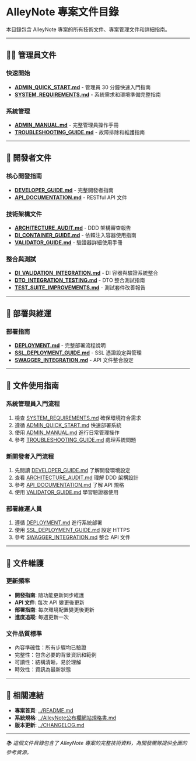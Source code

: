 # AlleyNote 專案文件目錄

本目錄包含 AlleyNote 專案的所有技術文件、專案管理文件和詳細指南。

---

## 👨‍💼 管理員文件

### 快速開始
- **[ADMIN_QUICK_START.md](ADMIN_QUICK_START.md)** - 管理員 30 分鐘快速入門指南
- **[SYSTEM_REQUIREMENTS.md](SYSTEM_REQUIREMENTS.md)** - 系統需求和環境準備完整指南

### 系統管理
- **[ADMIN_MANUAL.md](ADMIN_MANUAL.md)** - 完整管理員操作手冊
- **[TROUBLESHOOTING_GUIDE.md](TROUBLESHOOTING_GUIDE.md)** - 故障排除和維護指南

---

## 📖 開發者文件

### 核心開發指南
- **[DEVELOPER_GUIDE.md](DEVELOPER_GUIDE.md)** - 完整開發者指南
- **[API_DOCUMENTATION.md](API_DOCUMENTATION.md)** - RESTful API 文件

### 技術架構文件
- **[ARCHITECTURE_AUDIT.md](ARCHITECTURE_AUDIT.md)** - DDD 架構審查報告
- **[DI_CONTAINER_GUIDE.md](DI_CONTAINER_GUIDE.md)** - 依賴注入容器使用指南
- **[VALIDATOR_GUIDE.md](VALIDATOR_GUIDE.md)** - 驗證器詳細使用手冊

### 整合與測試
- **[DI_VALIDATION_INTEGRATION.md](DI_VALIDATION_INTEGRATION.md)** - DI 容器與驗證系統整合
- **[DTO_INTEGRATION_TESTING.md](DTO_INTEGRATION_TESTING.md)** - DTO 整合測試指南
- **[TEST_SUITE_IMPROVEMENTS.md](TEST_SUITE_IMPROVEMENTS.md)** - 測試套件改善報告

---

## 🚀 部署與維運

### 部署指南
- **[DEPLOYMENT.md](DEPLOYMENT.md)** - 完整部署流程說明
- **[SSL_DEPLOYMENT_GUIDE.md](SSL_DEPLOYMENT_GUIDE.md)** - SSL 憑證設定與管理
- **[SWAGGER_INTEGRATION.md](SWAGGER_INTEGRATION.md)** - API 文件整合設定

---

## 🎯 文件使用指南

### 系統管理員入門流程
1. 檢查 [SYSTEM_REQUIREMENTS.md](SYSTEM_REQUIREMENTS.md) 確保環境符合需求
2. 遵循 [ADMIN_QUICK_START.md](ADMIN_QUICK_START.md) 快速部署系統
3. 使用 [ADMIN_MANUAL.md](ADMIN_MANUAL.md) 進行日常管理操作
4. 參考 [TROUBLESHOOTING_GUIDE.md](TROUBLESHOOTING_GUIDE.md) 處理系統問題

### 新開發者入門流程
1. 先閱讀 [DEVELOPER_GUIDE.md](DEVELOPER_GUIDE.md) 了解開發環境設定
2. 查看 [ARCHITECTURE_AUDIT.md](ARCHITECTURE_AUDIT.md) 理解 DDD 架構設計
3. 參考 [API_DOCUMENTATION.md](API_DOCUMENTATION.md) 了解 API 規格
4. 使用 [VALIDATOR_GUIDE.md](VALIDATOR_GUIDE.md) 學習驗證器使用

### 部署維運人員
1. 遵循 [DEPLOYMENT.md](DEPLOYMENT.md) 進行系統部署
2. 使用 [SSL_DEPLOYMENT_GUIDE.md](SSL_DEPLOYMENT_GUIDE.md) 設定 HTTPS
3. 參考 [SWAGGER_INTEGRATION.md](SWAGGER_INTEGRATION.md) 整合 API 文件

---

## 📝 文件維護

### 更新頻率
- **開發指南**: 隨功能更新同步維護
- **API 文件**: 每次 API 變更後更新
- **部署指南**: 每次環境配置變更後更新
- **進度追蹤**: 每週更新一次

### 文件品質標準
- 內容準確性：所有步驟均已驗證
- 完整性：包含必要的背景資訊和範例
- 可讀性：結構清晰，易於理解
- 時效性：資訊為最新狀態

---

## 🔗 相關連結

- **專案首頁**: [../README.md](../README.md)
- **系統規格**: [../AlleyNote公布欄網站規格書.md](../AlleyNote公布欄網站規格書.md)
- **版本更新**: [../CHANGELOG.md](../CHANGELOG.md)

---

*📚 這個文件目錄包含了 AlleyNote 專案的完整技術資料，為開發團隊提供全面的參考資源。*